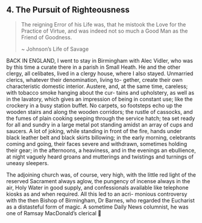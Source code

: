
## 4. The Pursuit of Righteousness

> The reigning Error of his Life was, that he mistook the Love for the
> Practice of Virtue, and was indeed not so much a Good Man as the
> Friend of Goodness.
> 
> ~ Johnson’s Life of Savage

BACK IN ENGLAND, I went to stay in Birmingham with Alec Vidler,
who was by this time a curate there in a parish in Small Heath. He and
the other clergy, all celibates, lived in a clergy house, where I also
stayed. Unmarried clerics, whatever their denomination, living to-
gether, create their own characteristic domestic interior. Austere, and,
at the same time, careless; with tobacco smoke hanging about the cur-
tains and upholstery, as well as in the lavatory, which gives an impression
of being in constant use; like the crockery in a busy station buffet. No
carpets, so footsteps echo up the wooden stairs and along the wooden
corridors; the rustle of cassocks, and the fumes of plain cooking seeping
through the service hatch; tea set ready for all and sundry in a large
metal pot standing amidst an array of cups and saucers. A lot of joking,
while standing in front of the fire, hands under black leather belt and
black skirts billowing; in the early morning, celebrants coming and
going, their faces severe and withdrawn, sometimes holding their gear;
in the afternoons, a heaviness, and in the evenings an ebullience, at
night vaguely heard groans and mutterings and twistings and turnings
of uneasy sleepers.

The adjoining church was, of course, very high, with the little red
light of the reserved Sacrament always aglow, the pungency of incense
always in the air, Holy Water in good supply, and confessionals available
like telephone kiosks as and when required. All this led to an acri-
monious controversy with the then Bishop of Birmingham, Dr Barnes,
who regarded the Eucharist as a distasteful form of magic. A sometime
Daily News columnist, he was one of Ramsay MacDonald’s clerical
